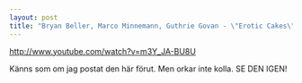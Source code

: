 ```yaml
---
layout: post
title: "Bryan Beller, Marco Minnemann, Guthrie Govan - \"Erotic Cakes\""
---
```


http://www.youtube.com/watch?v=m3Y_JA-BU8U

Känns som om jag postat den här förut. Men orkar inte kolla. SE DEN IGEN!